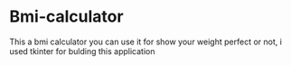 # Bmi-calculator
This a bmi calculator you can use it for show your weight perfect or not, i used tkinter for bulding this application

